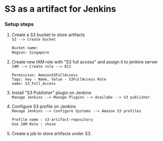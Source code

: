 
#  S3 as a artifact for Jenkins


   ### Setup steps 
1. Create a S3 bucket to store artifacts  
    `S3 --> Create bucket `
      ```sh 
   Bucket name:  
   Region: Singapore
   ```
1. Create new IAM role with "S3 full access" and assign it to jenkins server  
   `IAM --> Create role --> EC2` 
   ```ssh 
   Permission: AmazonS3FullAccess 
   Tags: key - Name, Value - S3FullAccess Role 
   name: S3_Full_Access
   ```
   
1. Install "S3 Publisher" plugin on Jenkins  
  `Manage Jenkins --> Manage Plugins --> Availabe --> S3 publisher`

1. Configure S3 profile on Jenkins  
  `Manage Jenkins --> Configure Systems --> Amazon S3 profiles` 
   ```sh
   Profile name : s3-artifact-repository 
   Use IAM Role : chose
   ```

1. Create a job to store artifacts under S3.
